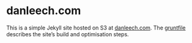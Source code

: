 danleech.com
============

This is a simple Jekyll site hosted on S3 at [danleech.com](http://danleech.com). The [gruntfile](https://github.com/danleech/danleech.com/blob/master/gruntfile.js) describes the site’s build and optimisation steps.
